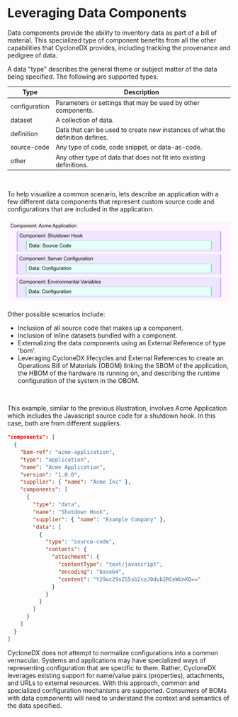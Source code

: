 # Leveraging Data Components

Data components provide the ability to inventory data as part of a bill of material. This specialized type of component
benefits from all the other capabilities that CycloneDX provides, including tracking the provenance and pedigree of data.

A data "type" describes the general theme or subject matter of the data being specified. The following are supported types:

| Type          | Description                                                                   |
|---------------|-------------------------------------------------------------------------------|
| configuration | Parameters or settings that may be used by other components.                  |
| dataset       | A collection of data.                                                         |
| definition    | Data that can be used to create new instances of what the definition defines. |
| source-code   | Any type of code, code snippet, or data-as-code.                              |
| other         | Any other type of data that does not fit into existing definitions.           |


<div style="page-break-after: always; visibility: hidden">
\emptyparagraph
</div>

To help visualize a common scenario, lets describe an application with a few different data components that represent
custom source code and configurations that are included in the application.

![Nested Component Data](../../images/Nested_Component_Data.svg)

Other possible scenarios include:
- Inclusion of all source code that makes up a component.
- Inclusion of inline datasets bundled with a component.
- Externalizing the data components using an External Reference of type 'bom'.
- Leveraging CycloneDX lifecycles and External References to create an Operations Bill of Materials (OBOM) linking the SBOM of the application, the HBOM of the hardware its running on, and describing the runtime configuration of the system in the OBOM. 

<div style="page-break-after: always; visibility: hidden">
\newpage
</div>

This example, similar to the previous illustration, involves Acme Application which includes the Javascript source code 
for a shutdown hook. In this case, both are from different suppliers.

```json
"components": [
  {
    "bom-ref": "acme-application",
    "type": "application",
    "name": "Acme Application",
    "version": "1.0.0",
    "supplier": { "name": "Acme Inc" },
    "components": [
      {
        "type": "data",
        "name": "Shutdown Hook",
        "supplier": { "name": "Example Company" },      
        "data": [
          {
            "type": "source-code",
            "contents": {
              "attachment": {
                "contentType": "text/javascript",
                "encoding": "base64",
                "content": "Y29uc29sZS5sb2coJ0dvb2RCeWUnKQ=="
              }
            }
          }
        ]
      }
    ]
  }
]
```

CycloneDX does not attempt to normalize configurations into a common vernacular. Systems and applications may have 
specialized ways of representing configuration that are specific to them. Rather, CycloneDX leverages existing support for
name/value pairs (properties), attachments, and URLs to external resources. With this approach, common and specialized
configuration mechanisms are supported. Consumers of BOMs with data components will need to understand the context and
semantics of the data specified.

<div style="page-break-after: always; visibility: hidden">
\newpage
</div>